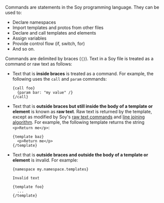 Commands are statements in the Soy programming language. They can be used to:

*   Declare namespaces
*   Import templates and protos from other files
*   Declare and call templates and elements
*   Assign variables
*   Provide control flow (if, switch, for)
*   And so on.

Commands are delimited by braces (`{}`). Text in a Soy file is treated as a
command or raw text as follows:

*   Text that is **inside braces** is treated as a command. For example, the
    following uses the `call` and `param` commands:

    ```soy {highlight="content:call content:param"}
    {call foo}
      {param bar: "my value" /}
    {/call}
    ```

*   Text that is **outside braces but still inside the body of a template or
    element** is known as **raw text**. Raw text is returned by the template,
    except as modified by Soy's [raw text commands](textual-commands.md) and
    [line joining algorithm](textual-commands.md#line-joining). For example, the
    following template returns the string `<p>Return me</p>`:

    ```soy {highlight="context:1,Return,1"}
    {template baz}
      <p>Return me</p>
    {/template}
    ```

*   Text that is **outside braces and outside the body of a template or
    element** is invalid. For example:

    ```soy {.bad highlight="context:1,Invalid,1"}
    {namespace my.namespace.templates}

    Invalid text

    {template foo}
      ...
    {/template}
    ```
